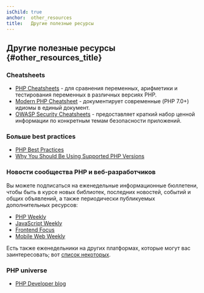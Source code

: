 ```yaml
---
isChild: true
anchor:  other_resources
title:   Другие полезные ресурсы
---
```


## Другие полезные ресурсы {#other_resources_title}

### Cheatsheets

* [PHP Cheatsheets](http://phpcheatsheets.com/) - для сравнения переменных, арифметики и тестирования переменных в
различных версиях PHP.
* [Modern PHP Cheatsheet](https://github.com/smknstd/modern-php-cheatsheet) - документирует современные (PHP 7.0+) идиомы в единый документ.
* [OWASP Security Cheatsheets](https://www.owasp.org/index.php/OWASP_Cheat_Sheet_Series) - предоставляет краткий набор
ценной информации по конкретным темам безопасности приложений.

### Больше best practices

* [PHP Best Practices](https://phpbestpractices.org/)
* [Why You Should Be Using Supported PHP Versions](https://kinsta.com/blog/php-versions/)

### Новости сообщества PHP и веб-разработчиков

Вы можете подписаться на еженедельные информационные бюллетени, чтобы быть в курсе новых библиотек, последних новостей,
событий и общих объявлений, а также периодически публикуемых дополнительных ресурсов:

* [PHP Weekly](https://www.phpweekly.com)
* [JavaScript Weekly](https://javascriptweekly.com/)
* [Frontend Focus](https://frontendfoc.us/)
* [Mobile Web Weekly](https://mobiledevweekly.com/)

Есть также еженедельники на других платформах, которые могут вас заинтересовать; вот
[список некоторых](https://github.com/jondot/awesome-weekly).

### PHP universe

* [PHP Developer blog](https://blog.phpdeveloper.org/)
